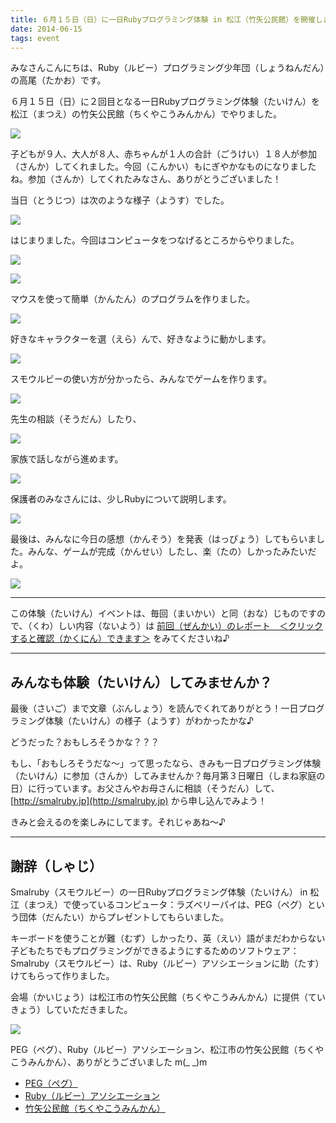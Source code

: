 ```yaml
---
title: ６月１５日（日）に一日Rubyプログラミング体験 in 松江（竹矢公民館）を開催しました♪
date: 2014-06-15
tags: event
---
```


みなさんこんにちは、Ruby（ルビー）プログラミング少年団（しょうねんだん）の高尾（たかお）です。

６月１５日（日）に２回目となる一日Rubyプログラミング体験（たいけん）を松江（まつえ）の竹矢公民館（ちくやこうみんかん）でやりました。

![](/files/blog/2014-06-15-trial/20140615_062343481_iOS.jpg)

子どもが９人、大人が８人、赤ちゃんが１人の合計（ごうけい）１８人が参加（さんか）してくれました。今回（こんかい）もにぎやかなものになりましたね。参加（さんか）してくれたみなさん、ありがとうございました！

当日（とうじつ）は次のような様子（ようす）でした。

![](/files/blog/2014-06-15-trial/20140615_050722078_iOS.jpg)

はじまりました。今回はコンピュータをつなげるところからやりました。

![](/files/blog/2014-06-15-trial/20140615_051927717_iOS.jpg)

![](/files/blog/2014-06-15-trial/20140615_055318241_iOS.jpg)

マウスを使って簡単（かんたん）のプログラムを作りました。

![](/files/blog/2014-06-15-trial/20140615_060620367_iOS.jpg)

好きなキャラクターを選（えら）んで、好きなように動かします。

![](/files/blog/2014-06-15-trial/20140615_062103034_iOS.jpg)

スモウルビーの使い方が分かったら、みんなでゲームを作ります。

![](/files/blog/2014-06-15-trial/20140615_062224967_iOS.jpg)

先生の相談（そうだん）したり、

![](/files/blog/2014-06-15-trial/20140615_062242087_iOS.jpg)

家族で話しながら進めます。

![](/files/blog/2014-06-15-trial/20140615_062622606_iOS.jpg)

保護者のみなさんには、少しRubyについて説明します。

![](/files/blog/2014-06-15-trial/20140615_064303506_iOS.jpg)

最後は、みんなに今日の感想（かんそう）を発表（はっぴょう）してもらいました。みんな、ゲームが完成（かんせい）したし、楽（たの）しかったみたいだよ。

![](/files/blog/2014-06-15-trial/CAM00348.jpg)

- - -

この体験（たいけん）イベントは、毎回（まいかい）と同（おな）じものですので、（くわ）しい内容（ないよう）は [前回（ぜんかい）のレポート　＜クリックすると確認（かくにん）できます＞](/blog/2014/05/18/trial.html) をみてくださいね♪

- - -

## みんなも体験（たいけん）してみませんか？

最後（さいご）まで文章（ぶんしょう）を読んでくれてありがとう！一日プログラミング体験（たいけん）の様子（ようす）がわかったかな♪

どうだった？おもしろそうかな？？？

もし、「おもしろそうだな～」って思ったなら、きみも一日プログラミング体験（たいけん）に参加（さんか）してみませんか？毎月第３日曜日（しまね家庭の日）に行っています。お父さんやお母さんに相談（そうだん）して、 [http://smalruby.jp](http://smalruby.jp) から申し込んでみよう！

きみと会えるのを楽しみにしてます。それじゃあね～♪

- - -

## 謝辞（しゃじ）

Smalruby（スモウルビー）の一日Rubyプログラミング体験（たいけん） in 松江（まつえ）で使っているコンピュータ：ラズベリーパイは、PEG（ペグ）という団体（だんたい）からプレゼントしてもらいました。

キーボードを使うことが難（むず）しかったり、英（えい）語がまだわからない子どもたちでもプログラミングができるようにするためのソフトウェア：Smalruby（スモウルビー）は、Ruby（ルビー）アソシエーションに助（たす）けてもらって作りました。

会場（かいじょう）は松江市の竹矢公民館（ちくやこうみんかん）に提供（ていきょう）していただきました。

![](/files/blog/2014-05-18-trial/IMG_1145.jpg)

PEG（ペグ）、Ruby（ルビー）アソシエーション、松江市の竹矢公民館（ちくやこうみんかん）、ありがとうございました m(_ _)m

 * [PEG（ペグ）](http://pegpeg.jp/)
 * [Ruby（ルビー）アソシエーション](http://www.ruby.or.jp/ja/)
 * [竹矢公民館（ちくやこうみんかん）](http://matsue-city-kouminkan.jp/tikuya/)
